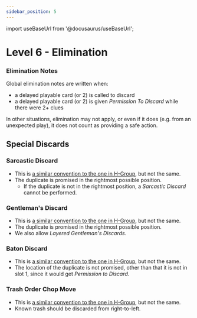 ```yaml
---
sidebar_position: 5
---
```


import useBaseUrl from '@docusaurus/useBaseUrl';

# Level 6 - Elimination

### Elimination Notes
Global elimination notes are written when:
- a delayed playable card (or 2) is called to discard
- a delayed playable card (or 2) is given *Permission To Discard* while there were 2+ clues

In other situations, elimination may not apply, or even if it does (e.g. from an unexpected play), it does not count as providing a safe action.

## Special Discards

### Sarcastic Discard

- This is [a similar convention to the one in H-Group](https://hanabi.github.io/level-3#the-sarcastic-discard), but not the same.
- The duplicate is promised in the rightmost possible position.
    - If the duplicate is not in the rightmost position, a *Sarcastic Discard* cannot be performed.

### Gentleman's Discard

- This is [a similar convention to the one in H-Group](https://hanabi.github.io/level-10#the-gentlemans-discard), but not the same.
- The duplicate is promised in the rightmost possible position.
- We also allow *Layered Gentleman's Discards*.

### Baton Discard

- This is [a similar convention to the one in H-Group](https://hanabi.github.io/level-10#the-baton-discard), but not the same.
- The location of the duplicate is not promised, other than that it is not in slot 1, since it would get *Permission to Discard*.

### Trash Order Chop Move

- This is [a similar convention to the one in H-Group](https://hanabi.github.io/level-14#the-trash-order-chop-move-tocm), but not the same.
- Known trash should be discarded from right-to-left.

